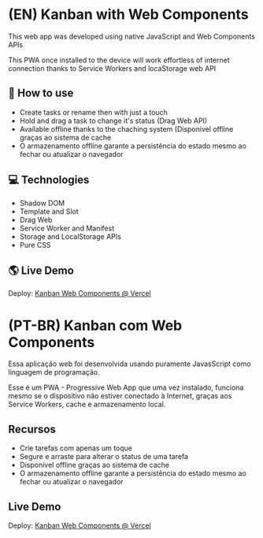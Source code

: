 # (EN) Kanban with Web Components

This web app was developed using native JavaScript and Web Components APIs

This PWA once installed to the device will work effortless of internet connection thanks to Service Workers and locaStorage web API

## 📱 How to use
- Create tasks or rename then with just a touch
- Hold and drag a task to change it's status (Drag Web API)
- Available offline thanks to the chaching system (Disponível offline graças ao sistema de cache
- O armazenamento offline garante a persistência do estado mesmo ao fechar ou atualizar o navegador

## 💻 Technologies
- Shadow DOM
- Template and Slot
- Drag Web
- Service Worker and Manifest
- Storage and LocalStorage APIs
- Pure CSS

## 🌎 Live Demo

 Deploy: [Kanban Web Components @ Vercel ](https://kanban-web-components.vercel.app/)

# (PT-BR) Kanban com Web Components

Essa aplicação web foi desenvolvida usando puramente JavasScript como linguagem de programação.

Esse é um PWA - Progressive Web App que uma vez instalado, funciona mesmo se o dispositivo não estiver conectado à Internet, graças aos Service Workers, cache e armazenamento local.


## Recursos
- Crie tarefas com apenas um toque
- Segure e arraste para alterar o status de uma tarefa
- Disponível offline graças ao sistema de cache
- O armazenamento offline garante a persistência do estado mesmo ao fechar ou atualizar o navegador


## Live Demo

Deploy: [Kanban Web Components @ Vercel ](https://kanban-web-components.vercel.app/)
